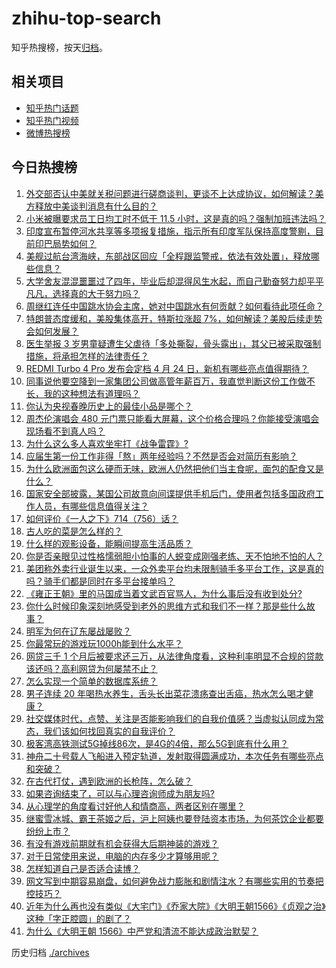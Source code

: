 # zhihu-top-search

知乎热搜榜，按天[归档](./archives)。

## 相关项目

- [知乎热门话题](https://github.com/justjavac/zhihu-trending-hot-questions)
- [知乎热门视频](https://github.com/justjavac/zhihu-trending-hot-video)
- [微博热搜榜](https://github.com/justjavac/weibo-trending-hot-search)

## 今日热搜榜

<!-- BEGIN -->
<!-- 最后更新时间 Fri Apr 25 2025 03:28:13 GMT+0800 (China Standard Time) -->

1. [外交部否认中美就关税问题进行磋商谈判，更谈不上达成协议，如何解读？美方释放中美谈判消息有什么目的？](https://www.zhihu.com/search?q=https%3A%2F%2Fapi.zhihu.com%2Fquestions%2F1898760695887131068)
1. [小米被曝要求员工日均工时不低于 11.5 小时，这是真的吗？强制加班违法吗？](https://www.zhihu.com/search?q=https%3A%2F%2Fapi.zhihu.com%2Fquestions%2F1898838224698306578)
1. [印度宣布暂停河水共享等多项报复措施，指示所有印度军队保持高度警剔，目前印巴局势如何？](https://www.zhihu.com/search?q=https%3A%2F%2Fapi.zhihu.com%2Fquestions%2F1898697519900362362)
1. [美舰过航台湾海峡，东部战区回应「全程跟监警戒，依法有效处置」，释放哪些信息？](https://www.zhihu.com/search?q=https%3A%2F%2Fapi.zhihu.com%2Fquestions%2F1898770010903651707)
1. [大学舍友混混噩噩过了四年，毕业后却混得风生水起，而自己勤奋努力却平平凡凡，选择真的大于努力吗？](https://www.zhihu.com/search?q=https%3A%2F%2Fapi.zhihu.com%2Fquestions%2F1892658872969303205)
1. [周继红连任中国跳水协会主席，她对中国跳水有何贡献？如何看待此项任命？](https://www.zhihu.com/search?q=https%3A%2F%2Fapi.zhihu.com%2Fquestions%2F1897969870261412950)
1. [特朗普态度缓和，美股集体高开，特斯拉涨超 7%，如何解读？美股后续走势会如何发展？](https://www.zhihu.com/search?q=https%3A%2F%2Fapi.zhihu.com%2Fquestions%2F1898492637964645096)
1. [医生举报 3 岁男童疑遭生父虐待「多处撕裂，骨头露出」，其父已被采取强制措施，将承担怎样的法律责任？](https://www.zhihu.com/search?q=https%3A%2F%2Fapi.zhihu.com%2Fquestions%2F1898704334318953432)
1. [REDMI Turbo 4 Pro 发布会定档 4 月 24 日，新机有哪些亮点值得期待？](https://www.zhihu.com/search?q=https%3A%2F%2Fapi.zhihu.com%2Fquestions%2F1897611599767916596)
1. [同事说他要空降到一家集团公司做高管年薪百万，我直觉判断这份工作做不长，我的这种想法有道理吗？](https://www.zhihu.com/search?q=https%3A%2F%2Fapi.zhihu.com%2Fquestions%2F1897381385003570216)
1. [你认为央视春晚历史上的最佳小品是哪个？](https://www.zhihu.com/search?q=https%3A%2F%2Fapi.zhihu.com%2Fquestions%2F650118780)
1. [周杰伦演唱会 480 元门票只能看大屏幕，这个价格合理吗？你能接受演唱会现场看不到真人吗？](https://www.zhihu.com/search?q=https%3A%2F%2Fapi.zhihu.com%2Fquestions%2F1898659341768291075)
1. [为什么这么多人喜欢坐牢打《战争雷霆》?](https://www.zhihu.com/search?q=https%3A%2F%2Fapi.zhihu.com%2Fquestions%2F14140065184)
1. [应届生第一份工作非得「熬」两年经验吗？不然是否会对简历有影响？](https://www.zhihu.com/search?q=https%3A%2F%2Fapi.zhihu.com%2Fquestions%2F1895863961427105382)
1. [为什么欧洲面包这么硬而无味，欧洲人仍然把他们当主食呢，面包的配食又是什么？](https://www.zhihu.com/search?q=https%3A%2F%2Fapi.zhihu.com%2Fquestions%2F1898030003909813770)
1. [国家安全部披露，某国公司故意向间谍提供手机后门，使用者包括多国政府工作人员，有哪些信息值得关注？](https://www.zhihu.com/search?q=https%3A%2F%2Fapi.zhihu.com%2Fquestions%2F1898661438660272698)
1. [如何评价《一人之下》714（756）话？](https://www.zhihu.com/search?q=https%3A%2F%2Fapi.zhihu.com%2Fquestions%2F1898713573238244552)
1. [古人吃的菜是怎么样的？](https://www.zhihu.com/search?q=https%3A%2F%2Fapi.zhihu.com%2Fquestions%2F32981448)
1. [什么样的观影设备，能瞬间提高生活品质？](https://www.zhihu.com/search?q=https%3A%2F%2Fapi.zhihu.com%2Fquestions%2F494059611)
1. [你是否亲眼见过性格懦弱胆小怕事的人蜕变成刚强老练、天不怕地不怕的人？](https://www.zhihu.com/search?q=https%3A%2F%2Fapi.zhihu.com%2Fquestions%2F618697518)
1. [美团称外卖行业诞生以来，一众外卖平台均未限制骑手多平台工作，这是真的吗？骑手们都是同时在多平台接单吗？](https://www.zhihu.com/search?q=https%3A%2F%2Fapi.zhihu.com%2Fquestions%2F1897758688107787444)
1. [《雍正王朝》里的马国成当着文武百官骂人，为什么事后没有收到处分?](https://www.zhihu.com/search?q=https%3A%2F%2Fapi.zhihu.com%2Fquestions%2F662483122)
1. [你什么时候印象深刻地感受到老外的思维方式和我们不一样？那是些什么故事？](https://www.zhihu.com/search?q=https%3A%2F%2Fapi.zhihu.com%2Fquestions%2F544122720)
1. [明军为何在辽东屡战屡败？](https://www.zhihu.com/search?q=https%3A%2F%2Fapi.zhihu.com%2Fquestions%2F1898481086700427064)
1. [你最常玩的游戏玩1000h能到什么水平？](https://www.zhihu.com/search?q=https%3A%2F%2Fapi.zhihu.com%2Fquestions%2F1897122455220360537)
1. [网贷三千 1 个月后被要求还三万，从法律角度看，这种利率明显不合规的贷款该还吗？高利网贷为何屡禁不止？](https://www.zhihu.com/search?q=https%3A%2F%2Fapi.zhihu.com%2Fquestions%2F1898364422256289221)
1. [怎么实现一个简单的数据库系统？](https://www.zhihu.com/search?q=https%3A%2F%2Fapi.zhihu.com%2Fquestions%2F26802517)
1. [男子连续 20 年喝热水养生，舌头长出菜花溃疡查出舌癌，热水怎么喝才健康？](https://www.zhihu.com/search?q=https%3A%2F%2Fapi.zhihu.com%2Fquestions%2F1898644583321138434)
1. [社交媒体时代，点赞、关注是否能影响我们的自我价值感？当虚拟认同成为常态，我们该如何找回真实的自我评价？](https://www.zhihu.com/search?q=https%3A%2F%2Fapi.zhihu.com%2Fquestions%2F15508367417)
1. [极客湾高铁测试5G掉线86次，是4G的4倍，那么5G到底有什么用？](https://www.zhihu.com/search?q=https%3A%2F%2Fapi.zhihu.com%2Fquestions%2F1897746007296570602)
1. [神舟二十号载人飞船进入预定轨道，发射取得圆满成功，本次任务有哪些亮点和突破？](https://www.zhihu.com/search?q=https%3A%2F%2Fapi.zhihu.com%2Fquestions%2F1895914116641695729)
1. [在古代打仗，遇到欧洲的长枪阵，怎么破？](https://www.zhihu.com/search?q=https%3A%2F%2Fapi.zhihu.com%2Fquestions%2F15356685521)
1. [如果咨询结束了，可以与心理咨询师成为朋友吗?](https://www.zhihu.com/search?q=https%3A%2F%2Fapi.zhihu.com%2Fquestions%2F498366337)
1. [从心理学的角度看讨好他人和情商高，两者区别在哪里？](https://www.zhihu.com/search?q=https%3A%2F%2Fapi.zhihu.com%2Fquestions%2F1898356375635079761)
1. [继蜜雪冰城、霸王茶姬之后，沪上阿姨也要登陆资本市场，为何茶饮企业都要纷纷上市？](https://www.zhihu.com/search?q=https%3A%2F%2Fapi.zhihu.com%2Fquestions%2F1898675525104395097)
1. [有没有游戏前期就有机会获得大后期神装的游戏？](https://www.zhihu.com/search?q=https%3A%2F%2Fapi.zhihu.com%2Fquestions%2F474872763)
1. [对于日常使用来说，电脑的内存多少才算够用呢？](https://www.zhihu.com/search?q=https%3A%2F%2Fapi.zhihu.com%2Fquestions%2F11600255630)
1. [怎样知道自己是否适合读博？](https://www.zhihu.com/search?q=https%3A%2F%2Fapi.zhihu.com%2Fquestions%2F1895998505132201801)
1. [网文写到中期容易崩盘，如何避免战力膨胀和剧情注水？有哪些实用的节奏把控技巧？](https://www.zhihu.com/search?q=https%3A%2F%2Fapi.zhihu.com%2Fquestions%2F1894818170197496956)
1. [近年为什么再也没有类似《大宅门》《乔家大院》《大明王朝1566》《贞观之治》这种「字正腔圆」的剧了？](https://www.zhihu.com/search?q=https%3A%2F%2Fapi.zhihu.com%2Fquestions%2F1896961464666943998)
1. [为什么《大明王朝 1566》中严党和清流不能达成政治默契？](https://www.zhihu.com/search?q=https%3A%2F%2Fapi.zhihu.com%2Fquestions%2F1890912156549087712)

<!-- END -->

历史归档 [./archives](./archives)

